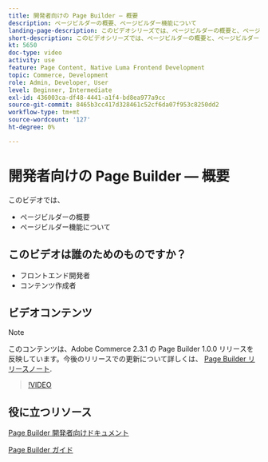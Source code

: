 ```yaml
---
title: 開発者向けの Page Builder — 概要
description: ページビルダーの概要、ページビルダー機能について
landing-page-description: このビデオシリーズでは、ページビルダーの概要と、ページビルダーを拡張して最適なページを作成する方法を紹介します [!DNL Commerce] ストアフロントエクスペリエンス
short-description: このビデオシリーズでは、ページビルダーの概要と、ページビルダーを拡張して最適なページを作成する方法を紹介します [!DNL Commerce] ストアフロントエクスペリエンス
kt: 5650
doc-type: video
activity: use
feature: Page Content, Native Luma Frontend Development
topic: Commerce, Development
role: Admin, Developer, User
level: Beginner, Intermediate
exl-id: 436003ca-df48-4441-a1f4-bd8ea977a9cc
source-git-commit: 8465b3cc417d328461c52cf6da07f953c8250dd2
workflow-type: tm+mt
source-wordcount: '127'
ht-degree: 0%

---
```


# 開発者向けの Page Builder — 概要

このビデオでは、

- ページビルダーの概要
- ページビルダー機能について

## このビデオは誰のためのものですか？

- フロントエンド開発者
- コンテンツ作成者

## ビデオコンテンツ

>[!NOTE]
>
>このコンテンツは、Adobe Commerce 2.3.1 の Page Builder 1.0.0 リリースを反映しています。今後のリリースでの更新について詳しくは、 [Page Builder リリースノート](https://experienceleague.adobe.com/docs/commerce-admin/page-builder/release-notes.html).

>[!VIDEO](https://video.tv.adobe.com/v/35709?quality=12&learn=on)

## 役に立つリソース

[Page Builder 開発者向けドキュメント](https://developer.adobe.com/commerce/frontend-core/page-builder/)

[Page Builder ガイド](https://experienceleague.adobe.com/docs/commerce-admin/page-builder/introduction.html)
